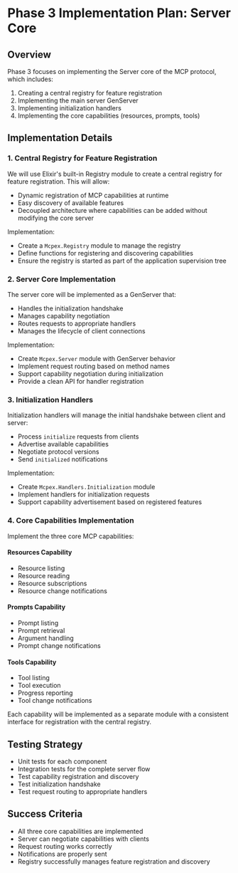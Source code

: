 # Phase 3 Implementation Plan: Server Core

## Overview

Phase 3 focuses on implementing the Server core of the MCP protocol, which includes:

1. Creating a central registry for feature registration
2. Implementing the main server GenServer
3. Implementing initialization handlers
4. Implementing the core capabilities (resources, prompts, tools)

## Implementation Details

### 1. Central Registry for Feature Registration

We will use Elixir's built-in Registry module to create a central registry for feature registration. This will allow:

- Dynamic registration of MCP capabilities at runtime
- Easy discovery of available features
- Decoupled architecture where capabilities can be added without modifying the core server

Implementation:
- Create a `Mcpex.Registry` module to manage the registry
- Define functions for registering and discovering capabilities
- Ensure the registry is started as part of the application supervision tree

### 2. Server Core Implementation

The server core will be implemented as a GenServer that:

- Handles the initialization handshake
- Manages capability negotiation
- Routes requests to appropriate handlers
- Manages the lifecycle of client connections

Implementation:
- Create `Mcpex.Server` module with GenServer behavior
- Implement request routing based on method names
- Support capability negotiation during initialization
- Provide a clean API for handler registration

### 3. Initialization Handlers

Initialization handlers will manage the initial handshake between client and server:

- Process `initialize` requests from clients
- Advertise available capabilities
- Negotiate protocol versions
- Send `initialized` notifications

Implementation:
- Create `Mcpex.Handlers.Initialization` module
- Implement handlers for initialization requests
- Support capability advertisement based on registered features

### 4. Core Capabilities Implementation

Implement the three core MCP capabilities:

#### Resources Capability
- Resource listing
- Resource reading
- Resource subscriptions
- Resource change notifications

#### Prompts Capability
- Prompt listing
- Prompt retrieval
- Argument handling
- Prompt change notifications

#### Tools Capability
- Tool listing
- Tool execution
- Progress reporting
- Tool change notifications

Each capability will be implemented as a separate module with a consistent interface for registration with the central registry.

## Testing Strategy

- Unit tests for each component
- Integration tests for the complete server flow
- Test capability registration and discovery
- Test initialization handshake
- Test request routing to appropriate handlers

## Success Criteria

- All three core capabilities are implemented
- Server can negotiate capabilities with clients
- Request routing works correctly
- Notifications are properly sent
- Registry successfully manages feature registration and discovery